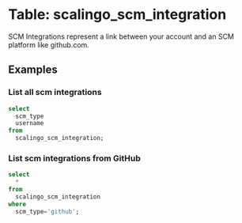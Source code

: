 # Table: scalingo_scm_integration

SCM Integrations represent a link between your account and an SCM platform like github.com.

## Examples

### List all scm integrations

```sql
select
  scm_type
  username
from
  scalingo_scm_integration;
```

### List scm integrations from GitHub

```sql
select
  *
from
  scalingo_scm_integration
where
  scm_type='github';
```
